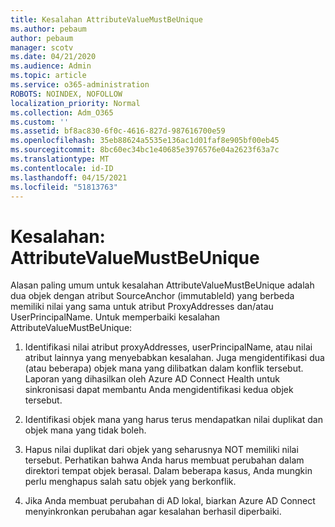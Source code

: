 ```yaml
---
title: Kesalahan AttributeValueMustBeUnique
ms.author: pebaum
author: pebaum
manager: scotv
ms.date: 04/21/2020
ms.audience: Admin
ms.topic: article
ms.service: o365-administration
ROBOTS: NOINDEX, NOFOLLOW
localization_priority: Normal
ms.collection: Adm_O365
ms.custom: ''
ms.assetid: bf8ac830-6f0c-4616-827d-987616700e59
ms.openlocfilehash: 35eb88624a5535e136ac1d01faf8e905bf00eb45
ms.sourcegitcommit: 8bc60ec34bc1e40685e3976576e04a2623f63a7c
ms.translationtype: MT
ms.contentlocale: id-ID
ms.lasthandoff: 04/15/2021
ms.locfileid: "51813763"
---
```

# <a name="error-attributevaluemustbeunique"></a>Kesalahan: AttributeValueMustBeUnique

Alasan paling umum untuk kesalahan AttributeValueMustBeUnique adalah dua objek dengan atribut SourceAnchor (immutableId) yang berbeda memiliki nilai yang sama untuk atribut ProxyAddresses dan/atau UserPrincipalName. Untuk memperbaiki kesalahan AttributeValueMustBeUnique:
  
1. Identifikasi nilai atribut proxyAddresses, userPrincipalName, atau nilai atribut lainnya yang menyebabkan kesalahan. Juga mengidentifikasi dua (atau beberapa) objek mana yang dilibatkan dalam konflik tersebut. Laporan yang dihasilkan oleh Azure AD Connect Health untuk sinkronisasi dapat membantu Anda mengidentifikasi kedua objek tersebut.
    
2. Identifikasi objek mana yang harus terus mendapatkan nilai duplikat dan objek mana yang tidak boleh.
    
3. Hapus nilai duplikat dari objek yang seharusnya NOT memiliki nilai tersebut. Perhatikan bahwa Anda harus membuat perubahan dalam direktori tempat objek berasal. Dalam beberapa kasus, Anda mungkin perlu menghapus salah satu objek yang berkonflik.
    
4. Jika Anda membuat perubahan di AD lokal, biarkan Azure AD Connect menyinkronkan perubahan agar kesalahan berhasil diperbaiki.
    

